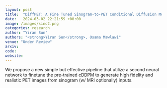 ```yaml
---
layout: post
title:  "DiffPET: A Fine Tuned Sinogram-to-PET Conditional Diffusion Model"
date:   2024-03-02 22:21:59 +00:00
image: /images/sino2.png
categories: research
author: "Yiran Sun"
authors: "<strong>Yiran Sun</strong>, Osama Mawlawi"
venue: "Under Review"
arxiv: 
code: 
website: 
---
```

We propose a new simple but effective pipeline that utilize a second neural network to finetune the pre-trained cDDPM to generate high fidelity and realistic PET images from sinogram (w/ MRI optionally) inputs.
